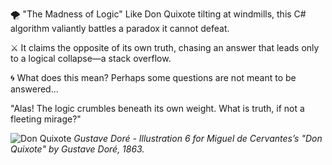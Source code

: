 
🌪️ "The Madness of Logic"
Like Don Quixote tilting at windmills, this C# algorithm valiantly battles a paradox it cannot defeat.

⚔️ It claims the opposite of its own truth, chasing an answer that leads only to a logical collapse—a stack overflow.

🌀 What does this mean? Perhaps some questions are not meant to be answered...

"Alas! The logic crumbles beneath its own weight. What is truth, if not a fleeting mirage?"

![Don Quixote](https://upload.wikimedia.org/wikipedia/commons/thumb/7/75/Don_Quixote_6.jpg/800px-Don_Quixote_6.jpg)
*Gustave Doré - Illustration 6 for Miguel de Cervantes’s "Don Quixote" by Gustave Doré, 1863.*
